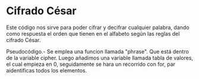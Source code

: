 # Cifrado César

Este código nos sirve para poder cifrar y decifrar cualquier palabra, dando como respuesta el orden que tienen en el alfabeto según las reglas del cifrado César.

Pseudocódigo.-
Se emplea una funcion llamada "phrase". Que está dentro de la variable cipher.
Luego añadimos una variable llamada tabla de valores, el cual empieza en 0, seguidamente se hara un recorrido con for, par aidentificas todos los elementos.
